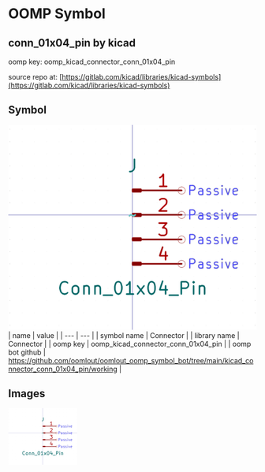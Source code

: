 # OOMP Symbol  
## conn_01x04_pin  by kicad  
  
oomp key: oomp_kicad_connector_conn_01x04_pin  
  
source repo at: [https://gitlab.com/kicad/libraries/kicad-symbols](https://gitlab.com/kicad/libraries/kicad-symbols)  
## Symbol  
  
[![working.png](working_600.png)](working.png)  
| name | value | 
| --- | --- | 
| symbol name | Connector | 
| library name | Connector | 
| oomp key | oomp_kicad_connector_conn_01x04_pin | 
| oomp bot github | https://github.com/oomlout/oomlout_oomp_symbol_bot/tree/main/kicad_connector_conn_01x04_pin/working | 
## Images  
  
[![working.png](working_140.png)](working.png)  
